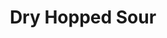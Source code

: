 ---
title: Dry Hopped Sour
bjcp_cat: Berliner Weiss (17 A)
brew_date: January 28, 2017
type: homebrew_recipe
short_description: A kettle soured beer with a descent amount of dry hops.
page_url: /recipes/Dry_Hopped_Sour.html
---